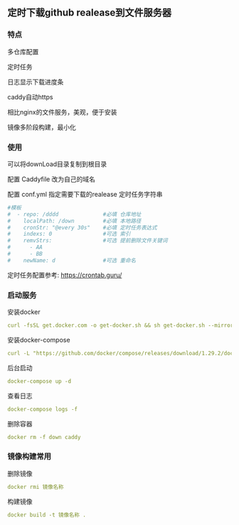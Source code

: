 ## 定时下载github realease到文件服务器

### 特点

多仓库配置

定时任务

日志显示下载进度条

caddy自动https

相比nginx的文件服务，美观，便于安装

镜像多阶段构建，最小化

### 使用

可以将downLoad目录复制到根目录

配置 Caddyfile 改为自己的域名

配置 conf.yml 指定需要下载的realease 定时任务字符串

```yaml
#模板
#  - repo: /dddd              #必填 仓库地址
#    localPath: /down         #必填 本地路径
#    cronStr: "@every 30s"    #必填 定时任务表达式
#    indexs: 0                #可选 索引
#    remvStrs:                #可选 提前删除文件关键词
#      - AA
#      - BB
#    newName: d               #可选 重命名
```


定时任务配置参考: https://crontab.guru/

### 启动服务

安装docker
```yaml
curl -fsSL get.docker.com -o get-docker.sh && sh get-docker.sh --mirror Aliyun&&systemctl enable docker&&systemctl start docker
```

安装docker-compose
```yaml
curl -L "https://github.com/docker/compose/releases/download/1.29.2/docker-compose-$(uname -s)-$(uname -m)" -o /usr/local/bin/docker-compose &&chmod +x /usr/local/bin/docker-compose
```

后台启动
```yaml
docker-compose up -d
```

查看日志

```yaml
docker-compose logs -f 
```


删除容器

```yaml
docker rm -f down caddy
```


### 镜像构建常用
删除镜像

```yaml
docker rmi 镜像名称
```

构建镜像
```yaml
docker build -t 镜像名称 .
```
